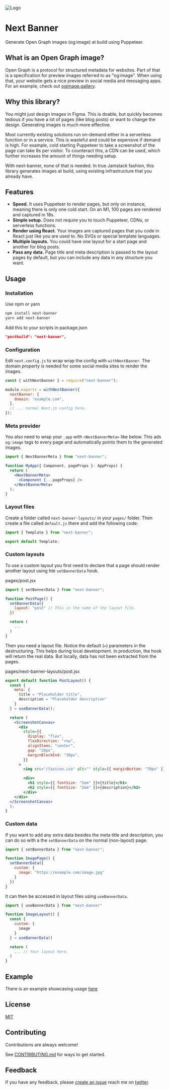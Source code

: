 ![Logo](banner.png)

# Next Banner

Generate Open Graph images (og:image) at build using Puppeteer.

## What is an Open Graph image?

Open Graph is a protocol for structured metadata for websites. Part of that is a specification for preview images referred to as "og:image". When using that, your website gets a nice preview in social media and messaging apps. For an example, check out [ogimage.gallery](https://www.ogimage.gallery/).

## Why this library?

You might just design images in Figma. This is doable, but quickly becomes tedious if you have a lot of pages (like blog posts) or want to change the design. Generating images is much more effective.

Most currently existing solutions run on-demand either in a serverless function or in a service. This is wasteful and could be expensive if demand is high. For example, cold starting Puppeteer to take a screenshot of the page can take 8s per visitor. To counteract this, a CDN can be used, which further increases the amount of things needing setup.

With next-banner, none of that is needed. In true Jamstack fashion, this library generates images at build, using existing infrastructure that you already have.

## Features

- **Speed.** It uses Puppeteer to render pages, but only on instance, meaning there is only one cold start. On an M1, 100 pages are rendered and captured in 18s.
- **Simple setup.** Does not require you to touch Puppeteer, CDNs, or serverless functions.
- **Render using React.** Your images are captured pages that you code in React just like you are used to. No SVGs or special template languages.
- **Multiple layouts.** You could have one layout for a start page and another for blog posts.
- **Pass any data.** Page title and meta description is passed to the layout pages by default, but you can include any data in any structure you want.

## Usage

### Installation

Use npm or yarn

```bash
npm install next-banner
yarn add next-banner
```

Add this to your scripts in package.json

```json
"postbuild": "next-banner",
```

### Configuration

Edit `next.config.js` to wrap wrap the config with `withNextBanner`. The domain property is needed for some social media sites to render the images.


```js
const { withNextBanner } = require("next-banner");

module.exports = withNextBanner({
  nextBanner: {
    domain: "example.com",
  },
  // ... normal Next.js config here.
});

```


### Meta provider

You also need to wrap your `_app` with `<NextBannerMeta>` like below. This ads `og:image` tags to every page and automatically points them to the generated images.

```jsx
import { NextBannerMeta } from "next-banner";

function MyApp({ Component, pageProps }: AppProps) {
  return (
    <NextBannerMeta>
      <Component {...pageProps} />
    </NextBannerMeta>
  );
}
```


### Layout files

Create a folder called `next-banner-layouts/` in your `pages/` folder. Then create a file called `default.js` there and add the following code:

```js
import { Template } from "next-banner";

export default Template;
```


### Custom layouts

To use a custom layout you first need to declare that a page should render another layout using hte `setBannerData` hook.


pages/post.jsx
```jsx
import { setBannerData } from "next-banner";

function PostPage() {
  setBannerData({
    layout: "post" // This is the name of the layout file.
  })

  return (
    ...
  )
}

```

Then you need a layout file. Notice the default (`=`) parameters in the destructuring. This helps during local development. In production, the hook will return the real data. But locally, data has not been extracted from the pages.

pages/next-banner-layouts/post.jsx
```jsx
export default function PostLayout() {
  const {
    meta: {
      title = "Placeholder title",
      description = "Placeholder description"
    }
  } = useBannerData();

  return (
    <ScreenshotCanvas>
      <div
        style={{
          display: "flex",
          flexDirection: "row",
          alignItems: "center",
          gap: "20px",
          marginBlockEnd: "30px",
        }}
      >
        <img src="/favicon.ico" alt="" style={{ marginBottom: "70px" }} />

        <div>
          <h1 style={{ fontSize: "5em" }}>{title}</h1>
          <h2 style={{ fontSize: "2em" }}>{description}</h2>
        </div>
    </div>
  </ScreenshotCanvas>
  );
}
```

### Custom data

If you want to add any extra data besides the meta title and description, you can do so with a the `setBannerData` on the normal (non-layout) page.

```jsx
import { setBannerData } from "next-banner";

function ImagePage() {
  setBannerData({
    custom: {
      image: "https://example.com/image.jpg"
    }
  })
}

```

It can then be accessed in layout files using `useBannerData`.

```jsx
import { useBannerData } from "next-banner"

function ImageLayout() {
  const {
    custom: {
      image
    }
  } = useBannerData()

  return (
    ... // Your layout here.
  )
}
```

## Example

There is an example showcasing usage [here](/example)

## License

[MIT](LICENSE)

## Contributing

Contributions are always welcome!

See [CONTRIBUTING.md](CONTRIBUTING.md) for ways to get started.

## Feedback

If you have any feedback, please [create an issue](https://github.com/alvarlagerlof/next-banner/issues/new) reach me on [twitter](https://twitter.com/alvarlagerlof).
